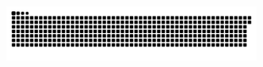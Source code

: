 <picture>
  <source media="(prefers-color-scheme: dark)" srcset="https://raw.githubusercontent.com/cridataco/cridataco/output/github-contribution-grid-snake-dark.svg">
  <source media="(prefers-color-scheme: light)" srcset="https://raw.githubusercontent.com/cridataco/cridataco/output/github-contribution-grid-snake.svg">
  <img alt="github contribution grid snake animation" src="https://raw.githubusercontent.com/cridataco/cridataco/output/github-contribution-grid-snake.svg">
</picture>

<br>
<p align="center">

<!--
<br/>	
	<b>Note:</b> Top languages is only a metric of the languages my public code consists of and doesn't reflect experience or skill level.
-->
</p>

<!--
**cirdataco/cridataco** is a ✨ _special_ ✨ repository because its `README.md` (this file) appears on your GitHub profile.

Here are some ideas to get you started:

- 🔭 I’m currently working on ...
- 🌱 I’m currently learning ...
- 👯 I’m looking to collaborate on ...
- 🤔 I’m looking for help with ...
- 💬 Ask me about ...
- 📫 How to reach me: ...
- 😄 Pronouns: ...
- ⚡ Fun fact: ...
-->
